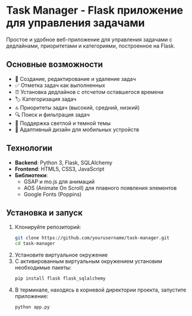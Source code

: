 # Task Manager - Flask приложение для управления задачами

Простое и удобное веб-приложение для управления задачами с дедлайнами, приоритетами и категориями, построенное на Flask.

## Основные возможности

- 📝 Создание, редактирование и удаление задач
- ✅ Отметка задач как выполненных
- ⏰ Установка дедлайнов с отсчетом оставшегося времени
- 🏷️ Категоризация задач
- 🔝 Приоритеты задач (высокий, средний, низкий)
- 🔍 Поиск и фильтрация задач
- 🌙 Поддержка светлой и темной темы
- 📱 Адаптивный дизайн для мобильных устройств

## Технологии

- **Backend**: Python 3, Flask, SQLAlchemy
- **Frontend**: HTML5, CSS3, JavaScript
- **Библиотеки**: 
  - GSAP и mo.js для анимаций
  - AOS (Animate On Scroll) для плавного появления элементов
  - Google Fonts (Poppins)

## Установка и запуск

1. Клонируйте репозиторий:
   ```bash
   git clone https://github.com/yourusername/task-manager.git
   cd task-manager

2. Установите виртуальное окружение
3. С активированным виртуальным окружением установим необходимые пакеты:
   ```bash
   pip install flask flask_sqlalchemy
4. В терминале, находясь в корневой директории проекта, запустите приложение:
   ```bash
   python app.py 
